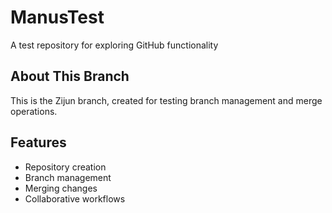 # ManusTest
A test repository for exploring GitHub functionality

## About This Branch
This is the Zijun branch, created for testing branch management and merge operations.

## Features
- Repository creation
- Branch management
- Merging changes
- Collaborative workflows